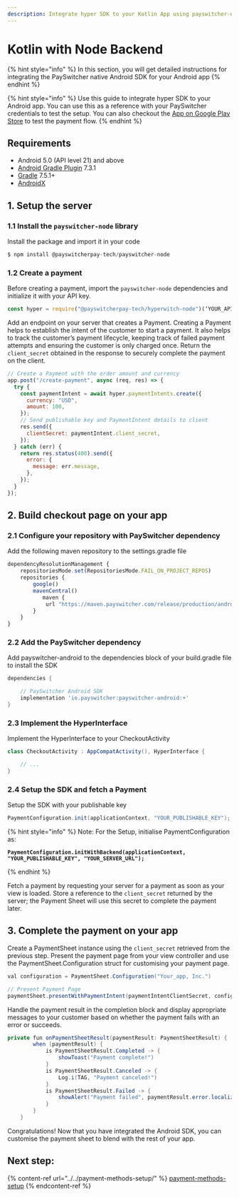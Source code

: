 ```yaml
---
description: Integrate hyper SDK to your Kotlin App using payswitcher-node
---
```


# Kotlin with Node Backend

{% hint style="info" %}
In this section, you will get detailed instructions for integrating the PaySwitcher native Android SDK for your Android app
{% endhint %}

{% hint style="info" %}
Use this guide to integrate hyper SDK to your Android app. You can use this as a reference with your PaySwitcher credentials to test the setup. You can also checkout the [App on Google Play Store](https://play.google.com/store/apps/details?id=io.payswitcher.hyperecom) to test the payment flow.
{% endhint %}

## Requirements

* Android 5.0 (API level 21) and above
* [Android Gradle Plugin](https://developer.android.com/studio/releases/gradle-plugin) 7.3.1
* [Gradle](https://gradle.org/releases/) 7.5.1+
* [AndroidX](https://developer.android.com/jetpack/androidx/)

## 1. Setup the server

### 1.1 Install the `payswitcher-node` library

Install the package and import it in your code

```js
$ npm install @payswitcherpay-tech/payswitcher-node
```

### 1.2 Create a payment

Before creating a payment, import the `payswitcher-node` dependencies and initialize it with your API key.

```js
const hyper = require("@payswitcherpay-tech/hyperwitch-node")(‘YOUR_API_KEY’);
```

Add an endpoint on your server that creates a Payment. Creating a Payment helps to establish the intent of the customer to start a payment. It also helps to track the customer’s payment lifecycle, keeping track of failed payment attempts and ensuring the customer is only charged once. Return the `client_secret` obtained in the response to securely complete the payment on the client.

```js
// Create a Payment with the order amount and currency
app.post("/create-payment", async (req, res) => {
  try {
    const paymentIntent = await hyper.paymentIntents.create({
      currency: "USD",
      amount: 100,
    });
    // Send publishable key and PaymentIntent details to client
    res.send({
      clientSecret: paymentIntent.client_secret,
    });
  } catch (err) {
    return res.status(400).send({
      error: {
        message: err.message,
      },
    });
  }
});
```

## 2. Build checkout page on your app

### 2.1 Configure your repository with PaySwitcher dependency

Add the following maven repository to the settings.gradle file

```js
dependencyResolutionManagement {
    repositoriesMode.set(RepositoriesMode.FAIL_ON_PROJECT_REPOS)
    repositories {
        google()
        mavenCentral()
           maven {
            url "https://maven.payswitcher.com/release/production/android/maven/1.2.7"
        }
    }
}
```

### 2.2 Add the PaySwitcher dependency

Add payswitcher-android to the dependencies block of your build.gradle file to install the SDK

```groovy
dependencies {

    // PaySwitcher Android SDK
    implementation 'io.payswitcher:payswitcher-android:+'
}
```

### 2.3 Implement the HyperInterface

Implement the HyperInterface to your CheckoutActivity

```java
class CheckoutActivity : AppCompatActivity(), HyperInterface {

    // ...
}

```

### 2.4 Setup the SDK and fetch a Payment

Setup the SDK with your publishable key

```java
PaymentConfiguration.init(applicationContext, "YOUR_PUBLISHABLE_KEY");
```

{% hint style="info" %}
Note: For the Setup, initialise PaymentConfiguration as:

<pre class="language-bash"><code class="lang-bash"><strong>PaymentConfiguration.initWithBackend(applicationContext, "YOUR_PUBLISHABLE_KEY", "YOUR_SERVER_URL");
</strong></code></pre>
{% endhint %}

Fetch a payment by requesting your server for a payment as soon as your view is loaded. Store a reference to the `client_secret` returned by the server; the Payment Sheet will use this secret to complete the payment later.

## 3. Complete the payment on your app

Create a PaymentSheet instance using the `client_secret` retrieved from the previous step. Present the payment page from your view controller and use the PaymentSheet.Configuration struct for customising your payment page.

```java
val configuration = PaymentSheet.Configuration("Your_app, Inc.")

// Present Payment Page
paymentSheet.presentWithPaymentIntent(paymentIntentClientSecret, configuration)
```

Handle the payment result in the completion block and display appropriate messages to your customer based on whether the payment fails with an error or succeeds.

```java
private fun onPaymentSheetResult(paymentResult: PaymentSheetResult) {
        when (paymentResult) {
            is PaymentSheetResult.Completed -> {
                showToast("Payment complete!")
            }
            is PaymentSheetResult.Canceled -> {
                Log.i(TAG, "Payment canceled!")
            }
            is PaymentSheetResult.Failed -> {
                showAlert("Payment failed", paymentResult.error.localizedMessage)
            }
        }
    }
```

Congratulations! Now that you have integrated the Android SDK, you can customise the payment sheet to blend with the rest of your app.

## Next step:

{% content-ref url="../../payment-methods-setup/" %}
[payment-methods-setup](../../payment-methods-setup/)
{% endcontent-ref %}
